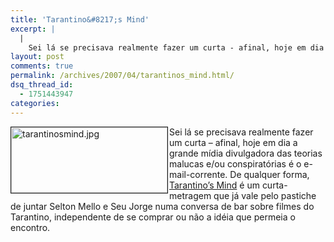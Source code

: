 ```yaml
---
title: 'Tarantino&#8217;s Mind'
excerpt: |
  |
    Sei lá se precisava realmente fazer um curta - afinal, hoje em dia a grande mídia divulgadora das teorias malucas e/ou conspiratórias é o e-mail-corrente. De qualquer forma, Tarantino's Mind é um curta-metragem que já vale pelo pastiche de juntar...
layout: post
comments: true
permalink: /archives/2007/04/tarantinos_mind.html/
dsq_thread_id:
  - 1751443947
categories:
---
```

<img title="tarantinosmind.jpg" src="//chester.me/archives/img/tarantinosmind.jpg" width="250" height="105" border="1" align="left" style="margin-right:2px" />Sei lá se precisava realmente fazer um curta &#8211; afinal, hoje em dia a grande mídia divulgadora das teorias malucas e/ou conspiratórias é o e-mail-corrente. De qualquer forma, [Tarantino&#8217;s Mind][1] é um curta-metragem que já vale pelo pastiche de juntar Selton Mello e Seu Jorge numa conversa de bar sobre filmes do Tarantino, independente de se comprar ou não a idéia que permeia o encontro.

 [1]: http://www.youtube.com/watch?v=op4byt-DtsI
